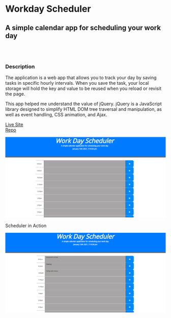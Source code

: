 # Workday Scheduler
## A simple calendar app for scheduling your work day
<br><br>
### Description
<p>The application is a web app that allows you to track your day by saving tasks in specific hourly intervals. When you save the task, your local storage will hold the key and value to be reused when you reload or revisit the page.

This app helped me understand the value of jQuery. jQuery is a JavaScript library designed to simplify HTML DOM tree traversal and manipulation, as well as event handling, CSS animation, and Ajax.</p>
[Live Site](https://asherpappas.github.io/DayPlanner/)
<br>
[Repo](https://github.com/AsherPappas/DayPlanner)
<br>

<img src = "imgs/Workday.png" width = 800>
<br>
<p>Scheduler in Action</p>
<img src = "imgs/WorkdayAction.png" width = 800>
